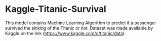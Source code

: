 # Kaggle-Titanic-Survival
This model contains Machine Learning Algorithm to predict if a passenger survived the sinking of the Titanic or not.
Dataset was made available by Kaggle on the link (https://www.kaggle.com/c/titanic/data).
